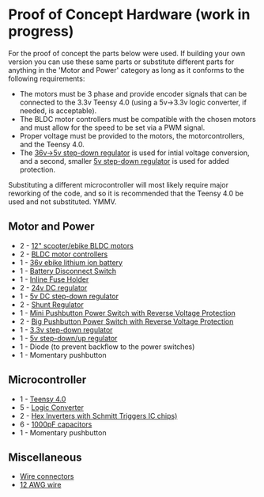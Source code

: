 # Proof of Concept Hardware (work in progress)
<p>For the proof of concept the parts below were used. If building your own version you can use
  these same parts or substitute different parts for anything in the 'Motor and Power' category
  as long as it conforms to the following requirements:</p>
  
  - The motors must be 3 phase and provide encoder signals that can be connected to the 3.3v
    Teensy 4.0 (using a 5v->3.3v logic converter, if needed, is acceptable).
  - The BLDC motor controllers must be compatible with the chosen motors and must allow for the
    speed to be set via a PWM signal.
  - Proper voltage must be provided to the motors, the motorcontrollers, and the Teensy 4.0.
  - The [36v->5v step-down regulator](https://www.amazon.com/dp/B07YCQTSXQ) is used for intial
    voltage conversion, and a second, smaller [5v step-down regulator](https://www.pololu.com/product/4941)
    is used for added protection.

<p>Substituting a different microcontroller will most likely require major reworking of the code,
  and so it is recommended that the Teensy 4.0 be used and not substituted. YMMV.</p>

## Motor and Power
  - 2 - [12" scooter/ebike BLDC motors](https://www.amazon.com/dp/B08ZXYND7G)
  - 2 - [BLDC motor controllers](https://www.amazon.com/RioRand-6-60V-Brushless-Electric-Controller/dp/B087M2378D)
  - 1 - [36v ebike lithium ion battery](https://www.amazon.com/dp/B08FWRZYJ3)
  - 1 - [Battery Disconnect Switch](https://www.amazon.com/dp/B08YXGXW2W)
  - 1 - [Inline Fuse Holder](https://www.amazon.com/dp/B081DHT8Y7)
  - 2 - [24v DC regulator](https://www.amazon.com/dp/B06Y5JVHX8)
  - 1 - [5v DC step-down regulator](https://www.amazon.com/dp/B07YCQTSXQ)
  - 2 - [Shunt Regulator](https://www.pololu.com/product/3779)
  - 1 - [Mini Pushbutton Power Switch with Reverse Voltage Protection](https://www.pololu.com/product/2808)
  - 2 - [Big Pushbutton Power Switch with Reverse Voltage Protection](https://www.pololu.com/product/2813)
  - 1 - [3.3v step-down regulator](https://www.pololu.com/product/4940)
  - 1 - [5v step-down/up regulator](https://www.pololu.com/product/4941)
  - 1 - Diode (to prevent backflow to the power switches)
  - 1 - Momentary pushbutton

## Microcontroller
  - 1 - [Teensy 4.0](https://www.pjrc.com/store/teensy40.html)
  - 5 - [Logic Converter](https://www.sparkfun.com/products/12009)
  - 2 - [Hex Inverters with Schmitt Triggers IC chips)](https://www.digikey.com/en/products/detail/texas-instruments/SN74HC14N/277223)
  - 6 - [1000pF capacitors](https://www.digikey.com/en/products/detail/vishay-beyschlag-draloric-bc-components/A102K15X7RF5TAA/2356716)
  - 1 - Momentary pushbutton

## Miscellaneous
  - [Wire connectors](https://www.amazon.com/dp/B0882TNS73)
  - [12 AWG wire](https://www.amazon.com/dp/B01ABOPMEI)
